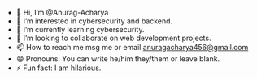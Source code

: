 - 👋 Hi, I’m @Anurag-Acharya
- 👀 I’m interested in cybersecurity and backend.
- 🌱 I’m currently learning cybersecurity.
- 💞️ I’m looking to collaborate on web development projects.
- 📫 How to reach me msg me or email anuragacharya456@gmail.com
- 😄 Pronouns: You can write he/him they/them or leave blank.
- ⚡ Fun fact: I am hilarious.

<!---
Anurag-Acharya/Anurag-Acharya is a ✨ special ✨ repository because its `README.md` (this file) appears on your GitHub profile.
You can click the Preview link to take a look at your changes.
--->
